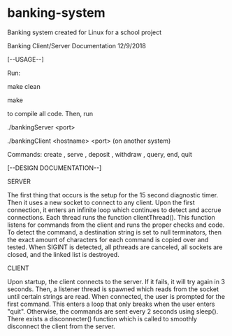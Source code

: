 # banking-system
Banking system created for Linux for a school project

Banking Client/Server Documentation
12/9/2018

[--USAGE--]

Run:

make clean

make

to compile all code. Then, run

./bankingServer \<port\>
  
./bankingClient \<hostname\> \<port\> (on another system)
  
Commands: create <string accountName>, serve <string accountName>, deposit <double amount>,
withdraw <double amount>, query, end, quit


[--DESIGN DOCUMENTATION--]

SERVER

The first thing that occurs is the setup for the 15 second diagnostic timer. Then it uses
a new socket to connect to any client. Upon the first connection, it enters an infinite loop
which continues to detect and accrue connections. Each thread runs the function clientThread().
This function listens for commands from the client and runs the proper checks and code. To
detect the command, a destination string is set to null terminators, then the exact amount
of characters for each command is copied over and tested. When SIGINT is detected, all
pthreads are canceled, all sockets are closed, and the linked list is destroyed.

CLIENT

Upon startup, the client connects to the server. If it fails, it will try again in 3 seconds.
Then, a listener thread is spawned which reads from the socket until certain strings are read.
When connected, the user is prompted for the first command. This enters a loop that only breaks
when the user enters "quit". Otherwise, the commands are sent every 2 seconds using sleep(). 
There exists a disconnecter() function which is called to smoothly disconnect the client from
the server.
